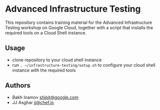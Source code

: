 # Advanced Infrastructure Testing

This repository contains training material for the Advanced Infrastructure Testing workshop on Google Cloud, together with a script that installs the required tools on a Cloud Shell instance.

## Usage

- clone repository to your cloud shell instance
- run `. ~/infrastructure-testing/setup.sh` to configure your cloud shell instance with the required tools 

## Authors

- Bakh Inamov shipit@google.com
- JJ Asghar jj@chef.io